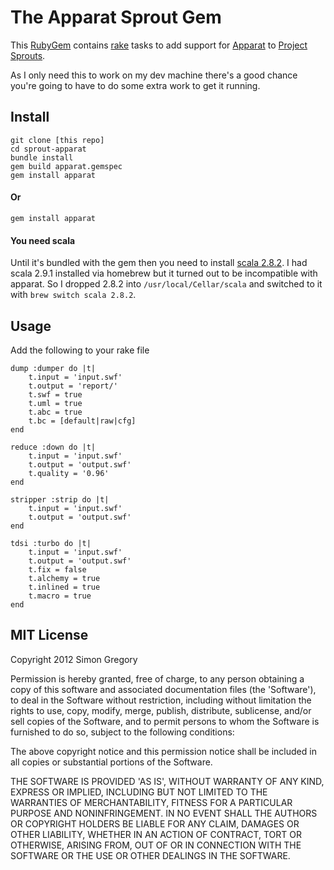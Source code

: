 # The Apparat Sprout Gem

This [RubyGem](http://docs.rubygems.org/read/book/7) contains [rake](http://rake.rubyforge.org/) tasks to add support for [Apparat](https://github.com/joa/apparat#readme) to [Project Sprouts](http://projectsprouts.org).

As I only need this to work on my dev machine there's a good chance you're going to have to do some extra work to get it running.

## Install

    git clone [this repo]
    cd sprout-apparat
    bundle install
    gem build apparat.gemspec
    gem install apparat

#### Or

    gem install apparat

#### You need scala

Until it's bundled with the gem then you need to install [scala 2.8.2](http://www.scala-lang.org/downloads). I had scala 2.9.1 installed via homebrew but it turned out to be incompatible with apparat. So I dropped 2.8.2 into `/usr/local/Cellar/scala` and switched to it with `brew switch scala 2.8.2`.

## Usage

Add the following to your rake file

    dump :dumper do |t|
		t.input = 'input.swf'
		t.output = 'report/'
		t.swf = true
		t.uml = true
		t.abc = true
		t.bc = [default|raw|cfg]
	end

	reduce :down do |t|
		t.input = 'input.swf'
		t.output = 'output.swf'
		t.quality = '0.96'
	end

	stripper :strip do |t|
		t.input = 'input.swf'
		t.output = 'output.swf'
    end

	tdsi :turbo do |t|
		t.input = 'input.swf'
		t.output = 'output.swf'
		t.fix = false
		t.alchemy = true
		t.inlined = true
		t.macro = true
	end

## MIT License

Copyright 2012 Simon Gregory

Permission is hereby granted, free of charge, to any person obtaining
a copy of this software and associated documentation files (the
'Software'), to deal in the Software without restriction, including
without limitation the rights to use, copy, modify, merge, publish,
distribute, sublicense, and/or sell copies of the Software, and to
permit persons to whom the Software is furnished to do so, subject to
the following conditions:

The above copyright notice and this permission notice shall be
included in all copies or substantial portions of the Software.

THE SOFTWARE IS PROVIDED 'AS IS', WITHOUT WARRANTY OF ANY KIND,
EXPRESS OR IMPLIED, INCLUDING BUT NOT LIMITED TO THE WARRANTIES OF
MERCHANTABILITY, FITNESS FOR A PARTICULAR PURPOSE AND NONINFRINGEMENT.
IN NO EVENT SHALL THE AUTHORS OR COPYRIGHT HOLDERS BE LIABLE FOR ANY
CLAIM, DAMAGES OR OTHER LIABILITY, WHETHER IN AN ACTION OF CONTRACT,
TORT OR OTHERWISE, ARISING FROM, OUT OF OR IN CONNECTION WITH THE
SOFTWARE OR THE USE OR OTHER DEALINGS IN THE SOFTWARE.

